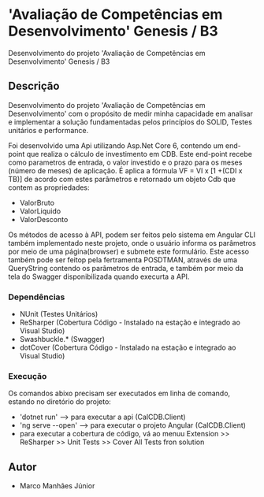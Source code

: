# 'Avaliação de Competências em Desenvolvimento'  Genesis / B3
Desenvolvimento do projeto 'Avaliação de Competências em Desenvolvimento'  Genesis / B3

## Descrição

Desenvolvimento do projeto 'Avaliação de Competências em Desenvolvimento' 
com o propósito de medir minha capacidade em analisar e implementar a 
solução  fundamentadas pelos princípios do SOLID, Testes
unitários e performance.

Foi desenvolvido uma Api utilizando Asp.Net Core 6, contendo um end-point que 
realiza o cálculo de investimento em CDB.
Este end-point recebe como parametros de entrada, o valor investido e o prazo 
para os meses (número de meses) de aplicação. 
É aplica a fórmula VF = VI x [1 +(CDI x TB)] de acordo com estes parâmetros e 
retornado um objeto Cdb que contem as propriedades:
  * ValorBruto
  * ValorLiquido
  * ValorDesconto

Os métodos de acesso à API, podem ser feitos pelo sistema em Angular CLI também implementado
neste projeto, onde o usuário informa os parâmetros por meio de uma página(browser) e submete
este formulário. Este acesso também pode ser feitop pela fertramenta POSDTMAN, através de uma 
QueryString contendo os parâmetros de entrada, e também por meio da tela do Swagger disponibilizada 
quando execurta a API.

### Dependências

* NUnit (Testes Unitários)
* ReSharper (Cobertura Código  - Instalado na estação e integrado ao Visual Studio)
* Swashbuckle.* (Swagger)
* dotCover (Cobertura Código - Instalado na estação e integrado ao Visual Studio)

### Execução

Os comandos abixo precisam ser executados em linha de comando, estando no diretório do projeto:
* 'dotnet run' --> para executar a api (CalCDB.Client)
* 'ng serve --open' --> para executar o projeto Angular (CalCDB.Client)
* para executar a cobertura de código, vá ao menuu Extension >> ReSharper >> Unit Tests >> Cover All Tests fron solution

## Autor

* Marco Manhães Júnior
